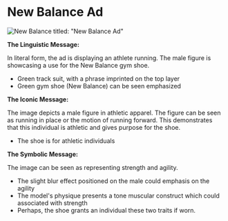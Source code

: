 # New Balance Ad
![New Balance](https://d3nuqriibqh3vw.cloudfront.net/nb1_aotw.jpg)
titled: "New Balance Ad"

**The Linguistic Message:**

In literal form, the ad is displaying an athlete running. The male figure is showcasing a use for the New Balance gym shoe.

- Green track suit, with a phrase imprinted on the top layer
- Green gym shoe (New Balance) can be seen emphasized  


**The Iconic Message:**

The image depicts a male figure in athletic apparel. The figure can be seen as running in place or the motion of running forward. This demonstrates that this individual is athletic and gives purpose for the shoe.

- The shoe is for athletic individuals


**The Symbolic Message:**

The image can be seen as representing strength and agility.

- The slight blur effect positioned on the male could emphasis on the agility
- The model's physique presents a tone muscular construct which could associated with strength
- Perhaps, the shoe grants an individual these two traits if worn.  
